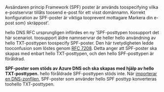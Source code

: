 Avsändaren princip Framework (SPF) poster är används toospecifying vilka e-postservrar tillåts toosend e-post för ett visst domännamn.  Korrekt konfiguration av SPF-poster är viktiga tooprevent mottagare Markera din e-post som} skräppost'.

hello DNS RFC ursprungligen infördes en ny 'SPF-posttypen toosupport det här scenariot. toosupport äldre namnservrar de heller hello användning av hello TXT-posttypen toospecify SPF-poster.  Den här tvetydigheten ledde tooconfusion som löstes genom [RFC 7208](http://tools.ietf.org/html/rfc7208#section-3.1).  Detta anger att SPF-poster ska skapas med enbart hello TXT-posttypen, och den hello SPF-posttypen är föråldrad.

**SPF-poster som stöds av Azure DNS och ska skapas med hjälp av hello TXT-posttypen.** hello föråldrade SPF-posttypen stöds inte. När [importerar en DNS-zonfilen](../articles/dns/dns-import-export.md), SPF-poster som använder hello SPF posttyp konverteras toohello TXT-posttypen.

